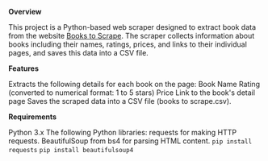 **Overview**

This project is a Python-based web scraper designed to extract book data from the website [Books to Scrape](http://books.toscrape.com/). The scraper collects information about books including their names, ratings, prices, and links to their individual pages, and saves this data into a CSV file.

**Features**

Extracts the following details for each book on the page:
Book Name
Rating (converted to numerical format: 1 to 5 stars)
Price
Link to the book's detail page
Saves the scraped data into a CSV file (books to scrape.csv).

**Requirements**

Python 3.x
The following Python libraries:
requests for making HTTP requests.
BeautifulSoup from bs4 for parsing HTML content.
`pip install requests`
`pip install beautifulsoup4`

